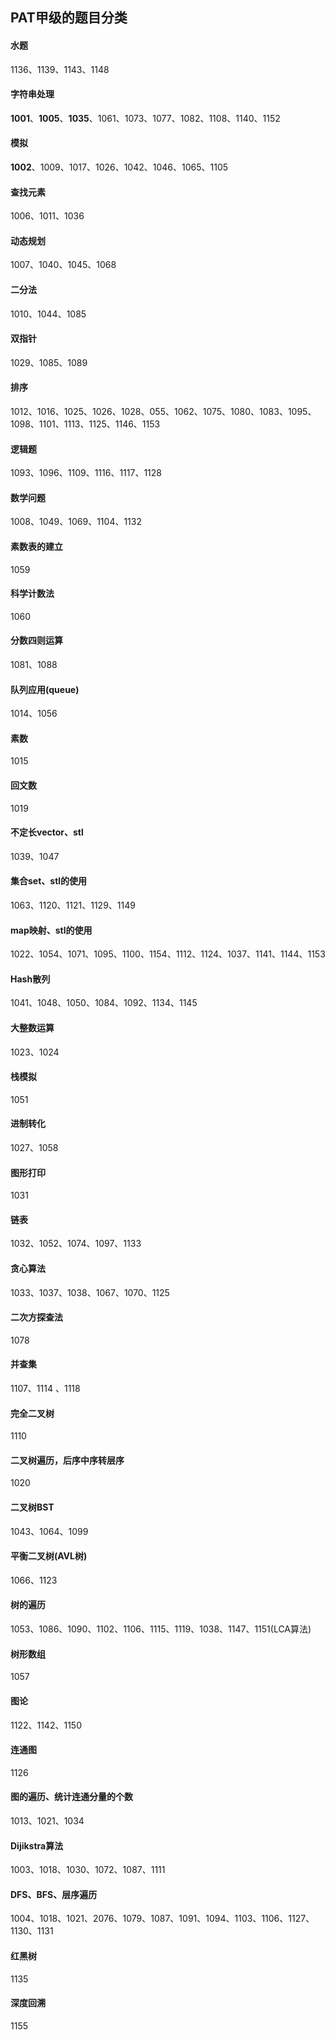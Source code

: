 ﻿## PAT甲级的题目分类

#### 水题
1136、1139、1143、1148

#### 字符串处理
**1001**、**1005**、**1035**、1061、1073、1077、1082、1108、1140、1152

#### 模拟
**1002**、1009、1017、1026、1042、1046、1065、1105

#### 查找元素
1006、1011、1036

#### 动态规划
1007、1040、1045、1068

#### 二分法
1010、1044、1085

#### 双指针
1029、1085、1089

#### 排序
1012、1016、1025、1026、1028、055、1062、1075、1080、1083、1095、1098、1101、1113、1125、1146、1153

#### 逻辑题
1093、1096、1109、1116、1117、1128

#### 数学问题
1008、1049、1069、1104、1132

#### 素数表的建立
1059

#### 科学计数法
1060

#### 分数四则运算
1081、1088

#### 队列应用(queue)	
1014、1056

#### 素数
1015

#### 回文数
1019

#### 不定长vector、stl
1039、1047

#### 集合set、stl的使用
1063、1120、1121、1129、1149

#### map映射、stl的使用
1022、1054、1071、1095、1100、1154、1112、1124、1037、1141、1144、1153

#### Hash散列
1041、1048、1050、1084、1092、1134、1145

#### 大整数运算
1023、1024

#### 栈模拟
1051

#### 进制转化
1027、1058

#### 图形打印
1031

#### 链表
1032、1052、1074、1097、1133

#### 贪心算法
1033、1037、1038、1067、1070、1125

#### 二次方探查法
1078

#### 并查集
1107、1114 、1118

#### 完全二叉树
1110

#### 二叉树遍历，后序中序转层序
1020

#### 二叉树BST
1043、1064、1099

#### 平衡二叉树(AVL树)
1066、1123

#### 树的遍历
1053、1086、1090、1102、1106、1115、1119、1038、1147、1151(LCA算法)

#### 树形数组
1057

#### 图论
1122、1142、1150

#### 连通图
1126

#### 图的遍历、统计连通分量的个数
1013、1021、1034

#### Dijikstra算法
1003、1018、1030、1072、1087、1111 

#### DFS、BFS、层序遍历
1004、1018、1021、2076、1079、1087、1091、1094、1103、1106、1127、1130、1131

#### 红黑树
1135

#### 深度回溯
1155

